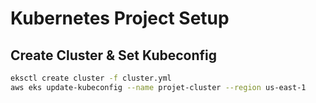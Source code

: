 # Kubernetes Project Setup

## Create Cluster & Set Kubeconfig

```sh
eksctl create cluster -f cluster.yml
aws eks update-kubeconfig --name projet-cluster --region us-east-1
